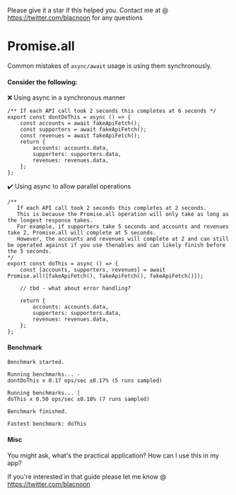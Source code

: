 Please give it a star if this helped you. Contact me at @ https://twitter.com/blacnoon for any questions

# Promise.all

Common mistakes of `async/await` usage is using them synchronously.

#### Consider the following:

❌ Using async in a synchronous manner

```
/** If each API call took 2 seconds this completes at 6 seconds */
export const dontDoThis = async () => {
    const accounts = await fakeApiFetch();
    const supporters = await fakeApiFetch();
    const revenues = await fakeApiFetch();
    return {
        accounts: accounts.data,
        supporters: supporters.data,
        revenues: revenues.data,
    };
};
```

✔️ Using async to allow parallel operations

```
/**
   If each API call took 2 seconds this completes at 2 seconds.
   This is because the Promise.all operation will only take as long as the longest response takes.
   For example, if supporters take 5 seconds and accounts and revenues take 2, Promise.all will complete at 5 seconds.
   However, the accounts and revenues will complete at 2 and can still be operated against if you use thenables and can likely finish before the 5 seconds.
*/
export const doThis = async () => {
    const [accounts, supporters, revenues] = await Promise.all([fakeApiFetch(), fakeApiFetch(), fakeApiFetch()]);

    // tbd - what about error handling?

    return {
        accounts: accounts.data,
        supporters: supporters.data,
        revenues: revenues.data,
    };
};
```

#### Benchmark

```
Benchmark started.

Running benchmarks... -
dontDoThis x 0.17 ops/sec ±0.17% (5 runs sampled)

Running benchmarks... |
doThis x 0.50 ops/sec ±0.18% (7 runs sampled)

Benchmark finished.

Fastest benchmark: doThis
```

#### Misc

You might ask, what's the practical application? How can I use this in my app?

If you're interested in that guide please let me know @ https://twitter.com/blacnoon
